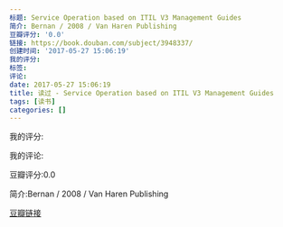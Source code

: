 ```yaml
---
标题: Service Operation based on ITIL V3 Management Guides
简介: Bernan / 2008 / Van Haren Publishing
豆瓣评分: '0.0'
链接: https://book.douban.com/subject/3948337/
创建时间: '2017-05-27 15:06:19'
我的评分:
标签:
评论:
date: 2017-05-27 15:06:19
title: 读过 - Service Operation based on ITIL V3 Management Guides
tags: [读书]
categories: []
---
```


我的评分:

我的评论:

豆瓣评分:0.0

简介:Bernan / 2008 / Van Haren Publishing

[豆瓣链接](https://book.douban.com/subject/3948337/)


